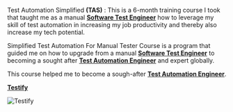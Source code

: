 Test Automation Simplified **(TAS)** : This is a 6-month training course I took that taught me as a manual [**Software Test Engineer**](https://www.linkedin.com/in/chinedu-anyasor-830569236) how to leverage my skill of test automation in increasing my job productivity and thereby also increase my tech potential.

Simplified Test Automation For Manual Tester Course is a program that guided me on how to upgrade from a manual [**Software Test Engineer**](https://www.linkedin.com/in/chinedu-anyasor-830569236) to becoming a sought after [**Test Automation Engineer**](https://www.linkedin.com/in/chinedu-anyasor-830569236) and expert globally.

This course helped me to become a sough-after [**Test Automation Engineer**](https://www.linkedin.com/in/chinedu-anyasor-830569236).

[**Testify**](https://www.testifyltd.com/)


![Testify](https://user-images.githubusercontent.com/99767657/193458203-cdc8c360-fcdb-49d5-8e3a-81ee0ad294d6.png)

